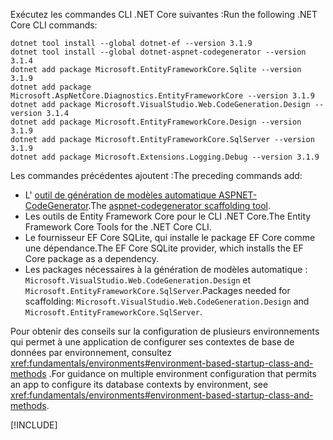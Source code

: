 <span data-ttu-id="7960e-101">Exécutez les commandes CLI .NET Core suivantes :</span><span class="sxs-lookup"><span data-stu-id="7960e-101">Run the following .NET Core CLI commands:</span></span>

```dotnetcli
dotnet tool install --global dotnet-ef --version 3.1.9
dotnet tool install --global dotnet-aspnet-codegenerator --version 3.1.4
dotnet add package Microsoft.EntityFrameworkCore.Sqlite --version 3.1.9
dotnet add package Microsoft.AspNetCore.Diagnostics.EntityFrameworkCore --version 3.1.9
dotnet add package Microsoft.VisualStudio.Web.CodeGeneration.Design --version 3.1.4
dotnet add package Microsoft.EntityFrameworkCore.Design --version 3.1.9
dotnet add package Microsoft.EntityFrameworkCore.SqlServer --version 3.1.9
dotnet add package Microsoft.Extensions.Logging.Debug --version 3.1.9
```

<span data-ttu-id="7960e-102">Les commandes précédentes ajoutent :</span><span class="sxs-lookup"><span data-stu-id="7960e-102">The preceding commands add:</span></span>

* <span data-ttu-id="7960e-103">L' [outil de génération de modèles automatique ASPNET-CodeGenerator](xref:fundamentals/tools/dotnet-aspnet-codegenerator).</span><span class="sxs-lookup"><span data-stu-id="7960e-103">The [aspnet-codegenerator scaffolding tool](xref:fundamentals/tools/dotnet-aspnet-codegenerator).</span></span>
* <span data-ttu-id="7960e-104">Les outils de Entity Framework Core pour le CLI .NET Core.</span><span class="sxs-lookup"><span data-stu-id="7960e-104">The Entity Framework Core Tools for the .NET Core CLI.</span></span>
* <span data-ttu-id="7960e-105">Le fournisseur EF Core SQLite, qui installe le package EF Core comme une dépendance.</span><span class="sxs-lookup"><span data-stu-id="7960e-105">The EF Core SQLite provider, which installs the EF Core package as a dependency.</span></span>
* <span data-ttu-id="7960e-106">Les packages nécessaires à la génération de modèles automatique : `Microsoft.VisualStudio.Web.CodeGeneration.Design` et `Microsoft.EntityFrameworkCore.SqlServer`.</span><span class="sxs-lookup"><span data-stu-id="7960e-106">Packages needed for scaffolding: `Microsoft.VisualStudio.Web.CodeGeneration.Design` and `Microsoft.EntityFrameworkCore.SqlServer`.</span></span>

<span data-ttu-id="7960e-107">Pour obtenir des conseils sur la configuration de plusieurs environnements qui permet à une application de configurer ses contextes de base de données par environnement, consultez <xref:fundamentals/environments#environment-based-startup-class-and-methods> .</span><span class="sxs-lookup"><span data-stu-id="7960e-107">For guidance on multiple environment configuration that permits an app to configure its database contexts by environment, see <xref:fundamentals/environments#environment-based-startup-class-and-methods>.</span></span>

[!INCLUDE[](~/includes/scaffoldTFM.md)]